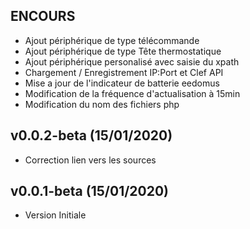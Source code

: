 ## ENCOURS

* Ajout périphérique de type télécommande
* Ajout périphérique de type Tête thermostatique
* Ajout périphérique personalisé avec saisie du xpath
* Chargement / Enregistrement IP:Port et Clef API
* Mise a jour de l'indicateur de batterie eedomus 
* Modification de la fréquence d'actualisation à 15min
* Modification du nom des fichiers php

## v0.0.2-beta (15/01/2020)

* Correction lien vers les sources

## v0.0.1-beta (15/01/2020)

* Version Initiale
